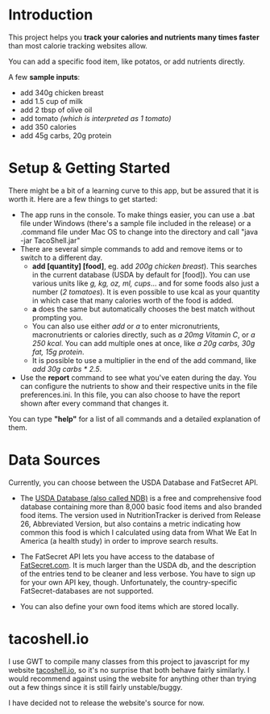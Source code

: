 # Introduction

This project helps you <b>track your calories and nutrients many times faster</b> than most calorie tracking websites allow.

You can add a specific food item, like potatos, or add nutrients directly.

A few <b>sample inputs</b>:

* add 340g chicken breast <br/>
* add 1.5 cup of milk <br/>
* add 2 tbsp of olive oil <br/>
* add tomato <i>(which is interpreted as 1 tomato)</i> <br/>
* add 350 calories <br/>
* add 45g carbs, 20g protein <br/>


# Setup & Getting Started

There might be a bit of a learning curve to this app, but be assured that it is worth it. Here are a few things to get started:

* The app runs in the console. To make things easier, you can use a .bat file under Windows (there's a sample file included in the release) or a .command file under Mac OS to change into the directory and call "java -jar TacoShell.jar"
* There are several simple commands to add and remove items or to switch to a different day.
  * <b>add [quantity] [food]</b>, eg. add <i>200g chicken breast</i>). This searches in the current database (USDA by default for [food]). You can use various units like <i>g, kg, oz, ml, cups</i>... and for some foods also just a number (<i>2 tomatoes</i>). It is even possible to use kcal as your quantity in which case that many calories worth of the food is added.
  * <b>a</b> does the same but automatically chooses the best match without prompting you.
  * You can also use either <i>add</i> or <i>a</i> to enter micronutrients, macronutrients or calories directly, such as <i>a 20mg Vitamin C</i>, or <i>a 250 kcal</i>. You can add multiple ones at once, like <i>a 20g carbs, 30g fat, 15g protein</i>.
  * It is possible to use a multiplier in the end of the add command, like <i>add 30g carbs * 2.5</i>.
* Use the <b>report</b> command to see what you've eaten during the day. You can configure the nutrients to show and their respective units in the file preferences.ini. In this file, you can also choose to have the report shown after every command that changes it.

You can type <b>"help"</b> for a list of all commands and a detailed explanation of them.

# Data Sources

Currently, you can choose between the USDA Database and FatSecret API.

* The [USDA Database (also called NDB)](http://ndb.nal.usda.gov/)  is a free and comprehensive food database containing more than 8,000 basic food 
items and also branded food items. The version used in NutritionTracker is derived from Release 26, Abbreviated Version, 
but also contains a metric indicating how common this food is which I calculated using data from What We Eat In America (a health study)
in order to improve search results. 

* The FatSecret API lets you have access to the database of [FatSecret.com](https://www.fatsecret.com). It is much larger than the USDA db, and 
the description of the entries tend to be cleaner and less verbose. You have to sign up for your own API key, though.
Unfortunately, the country-specific FatSecret-databases are not supported.

* You can also define your own food items which are stored locally.


# tacoshell.io

I use GWT to compile many classes from this project to javascript for my website [tacoshell.io](http://nutrition-tracker.appspot.com), so it's no surprise that both behave fairly similarly. I would recommend against using the website for anything other than trying out a few things since it is still fairly unstable/buggy.

I have decided not to release the website's source for now.
